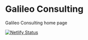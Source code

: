 # Galileo Consulting
Galileo Consulting home page

[![Netlify Status](https://api.netlify.com/api/v1/badges/65b91e02-94f9-4198-8323-8461e8267314/deploy-status)](https://app.netlify.com/sites/galileoconsulting/deploys)
